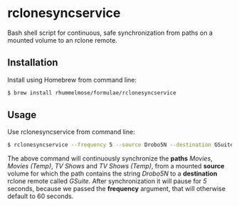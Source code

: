 # rclonesyncservice
Bash shell script for continuous, safe synchronization from paths on a mounted volume to an rclone remote.
## Installation
Install using Homebrew from command line:
```bash
$ brew install rhummelmose/formulae/rclonesyncservice
```
## Usage
Use rclonesyncservice from command line:
```bash
$ rclonesyncservice --frequency 5 --source Drobo5N --destination GSuite --paths "Movies, Movies (Temp), TV Shows, TV Shows (Temp)"
```
The above command will continuously synchronize the **paths** *Movies*, *Movies (Temp)*, *TV Shows* and *TV Shows (Temp)*, from a mounted **source** volume for which the path contains the string *Drobo5N* to a **destination** rclone remote called *GSuite*. After synchronization it will pause for *5* seconds, because we passed the **frequency** argument, that will otherwise default to 60 seconds.
